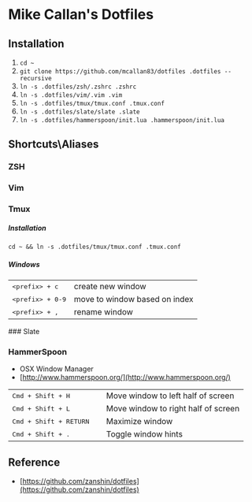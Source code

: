 # Mike Callan's Dotfiles

## Installation

1. `cd ~`
2. `git clone https://github.com/mcallan83/dotfiles .dotfiles --recursive`
3. `ln -s .dotfiles/zsh/.zshrc .zshrc`
4. `ln -s .dotfiles/vim/.vim .vim`
5. `ln -s .dotfiles/tmux/tmux.conf .tmux.conf`
6. `ln -s .dotfiles/slate/slate .slate`
7. `ln -s .dotfiles/hammerspoon/init.lua .hammerspoon/init.lua`

## Shortcuts\Aliases

### ZSH

### Vim

### Tmux

##### Installation

    cd ~ && ln -s .dotfiles/tmux/tmux.conf .tmux.conf

##### Windows

<table>
    <tr>
        <td>
            <kbd>&lt;prefix&gt; + c</kbd>
        </td>
        <td>
            create new window
        </td>
    </tr>
    <tr>
        <td>
            <kbd>&lt;prefix&gt; + 0-9</kbd>
        </td>
        <td>
            move to window based on index
        </td>
    </tr>
    <tr>
        <td>
            <kbd>&lt;prefix&gt; + ,</kbd>
        </td>
        <td>
            rename window
        </td>
    </tr>
</table>
### Slate

### HammerSpoon

- OSX Window Manager
- [http://www.hammerspoon.org/](http://www.hammerspoon.org/)

<table>
	<tr>
		<td width="40%">
			<kbd>Cmd + Shift + H</kbd>
		</td>
		<td>
			Move window to left half of screen
		</td>
	</tr>
	<tr>
		<td>
			<kbd>Cmd + Shift + L</kbd>
		</td>
		<td>
			Move window to right half of screen
		</td>
	</tr>
	<tr>
		<td>
			<kbd>Cmd + Shift + RETURN</kbd>
		</td>
		<td>
			Maximize window
		</td>
	</tr>
	<tr>
		<td>
			<kbd>Cmd + Shift + . </kbd>
		</td>
		<td>
			Toggle window hints
		</td>
	</tr>
</table>

## Reference

- [https://github.com/zanshin/dotfiles](https://github.com/zanshin/dotfiles)
